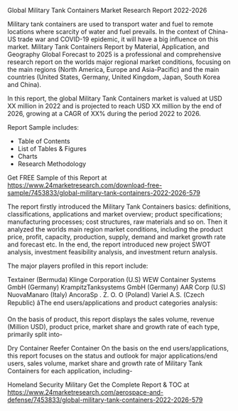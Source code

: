 Global Military Tank Containers Market Research Report 2022-2026

Military tank containers are used to transport water and fuel to remote locations where scarcity of water and fuel prevails. In the context of China-US trade war and COVID-19 epidemic, it will have a big influence on this market. Military Tank Containers Report by Material, Application, and Geography Global Forecast to 2025 is a professional and comprehensive research report on the worlds major regional market conditions, focusing on the main regions (North America, Europe and Asia-Pacific) and the main countries (United States, Germany, United Kingdom, Japan, South Korea and China).

In this report, the global Military Tank Containers market is valued at USD XX million in 2022 and is projected to reach USD XX million by the end of 2026, growing at a CAGR of XX% during the period 2022 to 2026.

Report Sample includes:
- Table of Contents
- List of Tables & Figures
- Charts
- Research Methodology

Get FREE Sample of this Report at https://www.24marketresearch.com/download-free-sample/7453833/global-military-tank-containers-2022-2026-579

The report firstly introduced the Military Tank Containers basics: definitions, classifications, applications and market overview; product specifications; manufacturing processes; cost structures, raw materials and so on. Then it analyzed the worlds main region market conditions, including the product price, profit, capacity, production, supply, demand and market growth rate and forecast etc. In the end, the report introduced new project SWOT analysis, investment feasibility analysis, and investment return analysis.

The major players profiled in this report include:

Textainer (Bermuda)
Klinge Corporation (U.S)
WEW Container Systems GmbH (Germany)
KrampitzTanksystems GmbH (Germany)
AAR Corp (U.S)
NuovaManaro (Italy)
AncoraSp . Z. O. O (Poland)
Variel A.S. (Czech Republic)
âThe end users/applications and product categories analysis:

On the basis of product, this report displays the sales volume, revenue (Million USD), product price, market share and growth rate of each type, primarily split into-

Dry Container
Reefer Container
On the basis on the end users/applications, this report focuses on the status and outlook for major applications/end users, sales volume, market share and growth rate of Military Tank Containers for each application, including-

Homeland Security
Military
Get the Complete Report & TOC at https://www.24marketresearch.com/aerospace-and-defense/7453833/global-military-tank-containers-2022-2026-579
